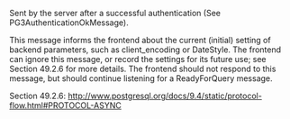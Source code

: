 Sent by the server after a successful authentication (See  PG3AuthenticationOkMessage).

This message informs the frontend about the current (initial) setting of backend parameters, such as client_encoding or DateStyle. The frontend can ignore this message, or record the settings for its future use; see Section 49.2.6 for more details. The frontend should not respond to this message, but should continue listening for a ReadyForQuery message.

Section 49.2.6: http://www.postgresql.org/docs/9.4/static/protocol-flow.html#PROTOCOL-ASYNC